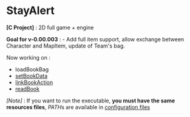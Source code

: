 # StayAlert

**[C Project]** :
	2D full game + engine

**Goal for v-0.00.003** :
	- Add full item support, allow exchange between Character and MapItem, update of Team's bag.

Now working on :

- loadBookBag
 - [setBookData](/../../engine/item/src/setBookData.c)
  - [linkBookAction](/../../engine/item/src/setBookData.c)
   - [readBook]()

*[Note]* :
	If you want to run the executable, **you must have the same resources files**, *PATH*s are available in [configuration files](/../../config)
